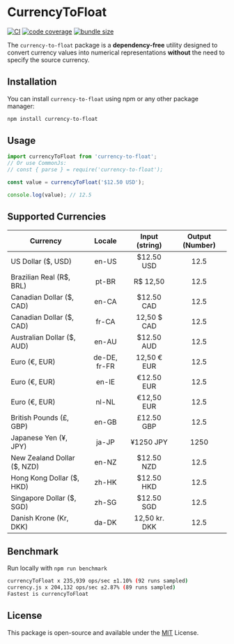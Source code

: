 # CurrencyToFloat

[![CI](https://github.com/mateus4k/currency-to-float/actions/workflows/tests.yml/badge.svg?branch=main)](https://github.com/mateus4k/currency-to-float/actions/workflows/tests.yml)
[![code coverage](https://codecov.io/gh/mateus4k/currency-to-float/branch/main/graph/badge.svg?token=KQUaHGJkaV)](https://codecov.io/gh/mateus4k/currency-to-float)
[![bundle size](https://img.shields.io/bundlephobia/min/currency-to-float?label=bundle%20size)](https://bundlephobia.com/result?p=currency-to-float)

The `currency-to-float` package is a **dependency-free** utility designed to convert currency values into numerical representations **without** the need to specify the source currency.

## Installation

You can install `currency-to-float` using npm or any other package manager:

```sh
npm install currency-to-float
```

## Usage

```ts
import currencyToFloat from 'currency-to-float';
// Or use CommonJs:
// const { parse } = require('currency-to-float');

const value = currencyToFloat('$12.50 USD');

console.log(value); // 12.5
```

## Supported Currencies

| Currency                    |    Locale    | Input (string) | Output (Number) |
| --------------------------- | :----------: | :------------: | :-------------: |
| US Dollar ($, USD)          |    en-US     |   $12.50 USD   |      12.5       |
| Brazilian Real (R$, BRL)    |    pt-BR     |    R$ 12,50    |      12.5       |
| Canadian Dollar ($, CAD)    |    en-CA     |   $12.50 CAD   |      12.5       |
| Canadian Dollar ($, CAD)    |    fr-CA     |  12,50 $ CAD   |      12.5       |
| Australian Dollar ($, AUD)  |    en-AU     |   $12.50 AUD   |      12.5       |
| Euro (€, EUR)               | de-DE, fr-FR |  12,50 € EUR   |      12.5       |
| Euro (€, EUR)               |    en-IE     |   €12.50 EUR   |      12.5       |
| Euro (€, EUR)               |    nl-NL     |   €12,50 EUR   |      12.5       |
| British Pounds (£, GBP)     |    en-GB     |   £12.50 GBP   |      12.5       |
| Japanese Yen (¥, JPY)       |    ja-JP     |   ¥1250 JPY    |      1250       |
| New Zealand Dollar ($, NZD) |    en-NZ     |   $12.50 NZD   |      12.5       |
| Hong Kong Dollar ($, HKD)   |    zh-HK     |   $12.50 HKD   |      12.5       |
| Singapore Dollar ($, SGD)   |    zh-SG     |   $12.50 SGD   |      12.5       |
| Danish Krone (Kr, DKK)      |    da-DK     | 12,50 kr. DKK  |      12.5       |

## Benchmark

Run locally with `npm run benchmark`

```sh
currencyToFloat x 235,939 ops/sec ±1.10% (92 runs sampled)
currency.js x 204,132 ops/sec ±2.87% (89 runs sampled)
Fastest is currencyToFloat
```

## License

This package is open-source and available under the [MIT](LICENSE) License.
